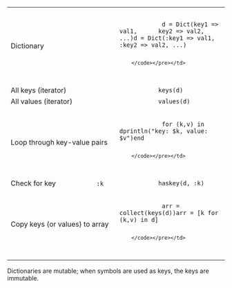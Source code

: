 <table>
<colgroup>
<col style="width: 50%" />
<col style="width: 50%" />
</colgroup>
<tbody>
<tr class="odd">
<td>Dictionary</td>
<td><pre><code>          
            d = Dict(key1 =&gt; val1,      key2 =&gt; val2, ...)d = Dict(:key1 =&gt; val1,      :key2 =&gt; val2, ...)
          
        </code></pre></td>
</tr>
<tr class="even">
<td>All keys (iterator)</td>
<td><code>           keys(d)         </code></td>
</tr>
<tr class="odd">
<td>All values (iterator)</td>
<td><code>           values(d)         </code></td>
</tr>
<tr class="even">
<td>Loop through key-value pairs</td>
<td><pre><code>          
            for (k,v) in dprintln(&quot;key: $k, value: $v&quot;)end
          
        </code></pre></td>
</tr>
<tr class="odd">
<td>Check for key <code>           :k         </code></td>
<td><code>           haskey(d, :k)         </code></td>
</tr>
<tr class="even">
<td>Copy keys (or values) to array</td>
<td><pre><code>          
            arr = collect(keys(d))arr = [k for (k,v) in d]
          
        </code></pre></td>
</tr>
</tbody>
</table>

Dictionaries are mutable; when symbols are used as keys, the keys are
immutable.
